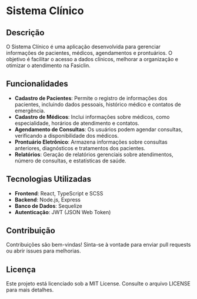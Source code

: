 # Sistema Clínico

## Descrição
O Sistema Clínico é uma aplicação desenvolvida para gerenciar informações de pacientes, médicos, agendamentos e prontuários. O objetivo é facilitar o acesso a dados clínicos, melhorar a organização e otimizar o atendimento na Fasiclin.

## Funcionalidades

- **Cadastro de Pacientes**: Permite o registro de informações dos pacientes, incluindo dados pessoais, histórico médico e contatos de emergência.
- **Cadastro de Médicos**: Inclui informações sobre médicos, como especialidade, horários de atendimento e contatos.
- **Agendamento de Consultas**: Os usuários podem agendar consultas, verificando a disponibilidade dos médicos.
- **Prontuário Eletrônico**: Armazena informações sobre consultas anteriores, diagnósticos e tratamentos dos pacientes.
- **Relatórios**: Geração de relatórios gerenciais sobre atendimentos, número de consultas, e estatísticas de saúde.

## Tecnologias Utilizadas

- **Frontend**: React, TypeScript e SCSS
- **Backend**: Node.js, Express
- **Banco de Dados**: Sequelize
- **Autenticação**: JWT (JSON Web Token)


## Contribuição
Contribuições são bem-vindas! Sinta-se à vontade para enviar pull requests ou abrir issues para melhorias.

## Licença
Este projeto está licenciado sob a MIT License. Consulte o arquivo LICENSE para mais detalhes.
